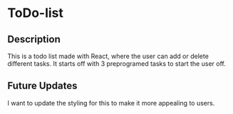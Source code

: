 # ToDo-list

## Description
This is a todo list made with React, where the user can add or delete different tasks. It starts off with 3 preprogramed tasks to start the user off.

## Future Updates
I want to update the styling for this to make it more appealing to users. 
